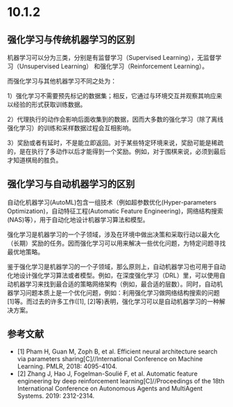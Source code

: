 # 10.1.2 

## 强化学习与传统机器学习的区别

机器学习可以分为三类，分别是有监督学习（Supervised Learning），无监督学习（Unsupervised Learning） 和强化学习（Reinforcement Learning）。

而强化学习与其他机器学习不同之处为：

1）强化学习不需要预先标记的数据集；相反，它通过与环境交互并观察其响应来以经验的形式获取训练数据。

2）代理执行的动作会影响后面收集到的数据，因而大多数的强化学习（除了离线强化学习）的训练和采样数据过程会互相影响。

3）奖励或者有延时，不是能立即返回。对于某些特定环境来说，奖励可能是稀疏的，是在执行了多动作以后才能得到一个奖励。例如，对于围棋来说，必须到最后才知道棋局的胜负。

## 强化学习与自动机器学习的区别 

自动化机器学习(AutoML)包含一组技术（例如超参数优化(Hyper-parameters Optimization)，自动特征工程(Automatic Feature Engineering)，网络结构搜索(NAS)等），用于自动化地设计机器学习算法和模型。

强化学习是机器学习的一个子领域，涉及在环境中做出决策和采取行动以最大化（长期）奖励的任务。因而强化学习可以用来解决一些优化问题，为特定问题寻找最优地策略。

鉴于强化学习是机器学习的一个子领域，那么原则上，自动机器学习也可用于自动化地设计强化学习算法或者模型。例如，在深度强化学习（DRL）里，可以使用自动机器学习来找到最合适的策略网络架构（例如，最合适的层数）。同时，自动机器学习问题本质上是一个优化问题，例如：利用强化学习做网络结构搜索的问题[1]等。而过去的许多工作([1], [2]等)表明，强化学习可以是自动机器学习的一种解决方案。


## 参考文献

- [1] Pham H, Guan M, Zoph B, et al. Efficient neural architecture search via parameters sharing[C]//International Conference on Machine Learning. PMLR, 2018: 4095-4104.
- [2] Zhang J, Hao J, Fogelman-Soulié F, et al. Automatic feature engineering by deep reinforcement learning[C]//Proceedings of the 18th International Conference on Autonomous Agents and MultiAgent Systems. 2019: 2312-2314.